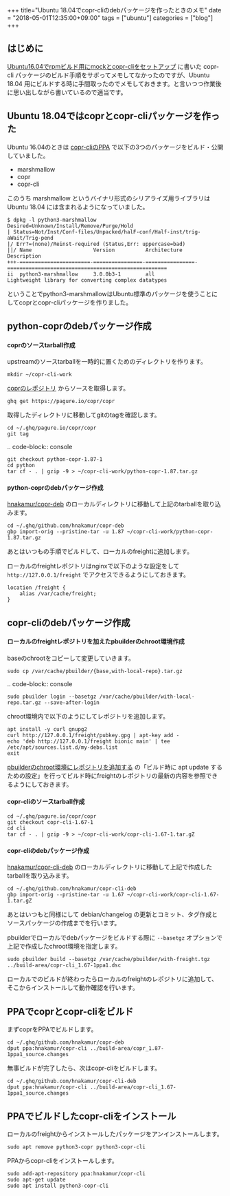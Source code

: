 +++
title="Ubuntu 18.04でcopr-cliのdebパッケージを作ったときのメモ"
date = "2018-05-01T12:35:00+09:00"
tags = ["ubuntu"]
categories = ["blog"]
+++


## はじめに

[Ubuntu16.04でrpmビルド用にmockとcopr-cliをセットアップ](http://localhost:8000/2018/04/21/setup-mock-and-copr-cli-for-building-rpm-on-ubuntu-16.04/) に書いた copr-cli パッケージのビルド手順をサボってメモしてなかったのですが、Ubuntu 18.04 用にビルドする時に手間取ったのでメモしておきます。と言いつつ作業後に思い出しながら書いているので適当です。

## Ubuntu 18.04ではcoprとcopr-cliパッケージを作った

Ubuntu 16.04のときは [copr-cliのPPA](https://launchpad.net/~hnakamur/+archive/ubuntu/copr-cli) で以下の3つのパッケージをビルド・公開していました。

* marshmallow
* copr
* copr-cli

このうち marshmallow というバイナリ形式のシリアライズ用ライブラリは Ubuntu 18.04 には含まれるようになっていました。

```console
$ dpkg -l python3-marshmallow
Desired=Unknown/Install/Remove/Purge/Hold
| Status=Not/Inst/Conf-files/Unpacked/halF-conf/Half-inst/trig-aWait/Trig-pend
|/ Err?=(none)/Reinst-required (Status,Err: uppercase=bad)
||/ Name                    Version          Architecture     Description
+++-=======================-================-================-====================================================
ii  python3-marshmallow     3.0.0b3-1        all              Lightweight library for converting complex datatypes
```

ということでpython3-marshmallowはUbuntu標準のパッケージを使うことにしてcoprとcopr-cliパッケージを作りました。

## python-coprのdebパッケージ作成

#### coprのソースtarball作成

upstreamのソースtarballを一時的に置くためのディレクトリを作ります。

```console
mkdir ~/copr-cli-work
```

[coprのレポジトリ](https://pagure.io/copr/copr) からソースを取得します。

```console
ghq get https://pagure.io/copr/copr
```

取得したディレクトリに移動してgitのtagを確認します。

```console
cd ~/.ghq/pagure.io/copr/copr
git tag
```

.. code-block:: console

	git checkout python-copr-1.87-1
	cd python
	tar cf - . | gzip -9 > ~/copr-cli-work/python-copr-1.87.tar.gz

#### python-coprのdebパッケージ作成

[hnakamur/copr-deb](https://github.com/hnakamur/copr-deb) のローカルディレクトリに移動して上記のtarballを取り込みます。

```console
cd ~/.ghq/github.com/hnakamur/copr-deb
gbp import-orig --pristine-tar -u 1.87 ~/copr-cli-work/python-copr-1.87.tar.gz
```

あとはいつもの手順でビルドして、ローカルのfreightに追加します。

ローカルのfreightレポジトリはnginxで以下のような設定をして `http://127.0.0.1/freight` でアクセスできるようにしておきます。

```text
location /freight {
    alias /var/cache/freight;
}
```

## copr-cliのdebパッケージ作成

#### ローカルのfreightレポジトリを加えたpbuilderのchroot環境作成

baseのchrootをコピーして変更していきます。

```console
sudo cp /var/cache/pbuilder/{base,with-local-repo}.tar.gz
```

.. code-block:: console

	sudo pbuilder login --basetgz /var/cache/pbuilder/with-local-repo.tar.gz --save-after-login

chroot環境内で以下のようにしてレポジトリを追加します。

```console
apt install -y curl gnupg2
curl http://127.0.0.1/freight/pubkey.gpg | apt-key add -
echo 'deb http://127.0.0.1/freight bionic main' | tee /etc/apt/sources.list.d/my-debs.list
exit
```

[pbuilderのchroot環境にレポジトリを追加する](https://hnakamur.github.io/blog/2017/09/02/add-repositories-to-pbuilder-chroot-images/) の「ビルド時に apt update するための設定」を行ってビルド時にfreightのレポジトリの最新の内容を参照できるようにしておきます。

#### copr-cliのソースtarball作成

```console
cd ~/.ghq/pagure.io/copr/copr
git checkout copr-cli-1.67-1
cd cli
tar cf - . | gzip -9 > ~/copr-cli-work/copr-cli-1.67-1.tar.gZ
```

#### copr-cliのdebパッケージ作成

[hnakamur/copr-cli-deb](https://github.com/hnakamur/copr-cli-deb) のローカルディレクトリに移動して上記で作成したtarballを取り込みます。

```console
cd ~/.ghq/github.com/hnakamur/copr-cli-deb
gbp import-orig --pristine-tar -u 1.67 ~/copr-cli-work/copr-cli-1.67-1.tar.gZ
```

あとはいつもと同様にして debian/changelog の更新とコミット、タグ作成とソースパッケージの作成までを行います。

pbuilderでローカルでdebパッケージをビルドする際に `--basetgz` オプションで上記で作成したchroot環境を指定します。

```console
sudo pbuilder build --basetgz /var/cache/pbuilder/with-freight.tgz ../build-area/copr-cli_1.67-1ppa1.dsc
```

ローカルでのビルドが終わったらローカルのfreightのレポジトリに追加して、そこからインストールして動作確認を行います。

## PPAでcoprとcopr-cliをビルド

まずcoprをPPAでビルドします。

```console
cd ~/.ghq/github.com/hnakamur/copr-deb
dput ppa:hnakamur/copr-cli ../build-area/copr_1.87-1ppa1_source.changes
```

無事ビルドが完了したら、次はcopr-cliをビルドします。

```console
cd ~/.ghq/github.com/hnakamur/copr-cli-deb
dput ppa:hnakamur/copr-cli ../build-area/copr-cli_1.67-1ppa1_source.changes
```

## PPAでビルドしたcopr-cliをインストール

ローカルのfreightからインストールしたパッケージをアンインストールします。

```console
sudo apt remove python3-copr python3-copr-cli
```

PPAからcopr-cliをインストールします。

```console
sudo add-apt-repository ppa:hnakamur/copr-cli
sudo apt-get update
sudo apt install python3-copr-cli
